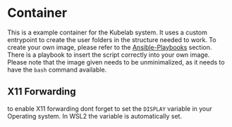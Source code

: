 # Container

This is a example container for the Kubelab system. It uses a custom entrypoint to create the user folders in the structure needed to work. To create your own image, please refer to the [Ansible-Playbooks](../playbooks/README.md) section. There is a playbook to insert the script correctly into your own image. Please note that the image given needs to be unminimalized, as it needs to have the `bash` command available.

## X11 Forwarding

to enable X11 forwarding dont forget to set the `DISPLAY` variable in your Operating system. In WSL2 the variable is automatically set.